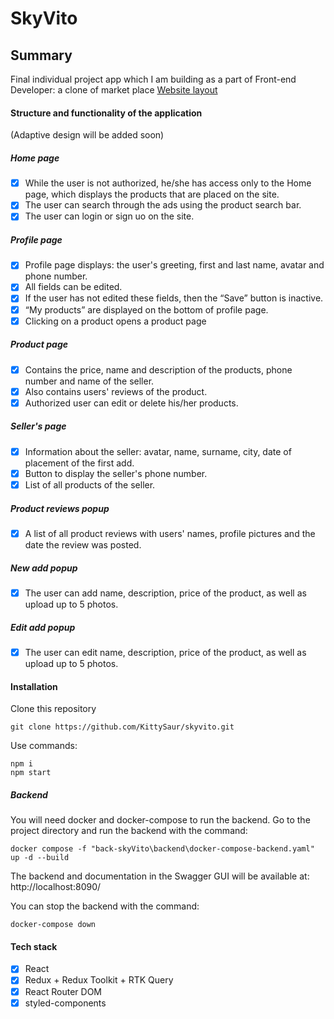 # SkyVito

## Summary

Final individual project app which I am building as a part of Front-end Developer: a clone of market place
[Website layout](https://www.figma.com/file/ISqzPS7Sym7V004jFo5buE/%D0%A1%D0%B0%D0%B9%D1%82-%D0%B0%D0%BD%D0%B0%D0%BB%D0%BE%D0%B3-%D0%90%D0%B2%D0%B8%D1%82%D0%BE?node-id=0%3A1&t=B747AbfblY9uBKHb-0)

#### Structure and functionality of the application

(Adaptive design will be added soon)

##### Home page

- [x] While the user is not authorized, he/she has access only to the Home page, which displays the products that are placed on the site.
- [x] The user can search through the ads using the product search bar.
- [x] The user can login or sign uo on the site.

##### Profile page

- [x] Profile page displays: the user's greeting, first and last name, avatar and phone number.
- [x] All fields can be edited.
- [x] If the user has not edited these fields, then the “Save” button is inactive.
- [x] “My products” are displayed on the bottom of profile page.
- [x] Clicking on a product opens a product page

##### Product page

- [x] Contains the price, name and description of the products, phone number and name of the seller.
- [x] Also contains users' reviews of the product.
- [x] Authorized user can edit or delete his/her products.

##### Seller's page

- [x] Information about the seller: avatar, name, surname, city, date of placement of the first add.
- [x] Button to display the seller's phone number.
- [x] List of all products of the seller.

##### Product reviews popup

- [x] A list of all product reviews with users' names, profile pictures and the date the review was posted.

##### New add popup

- [x] The user can add name, description, price of the product, as well as upload up to 5 photos.

##### Edit add popup

- [x] The user can edit name, description, price of the product, as well as upload up to 5 photos.

#### Installation

Clone this repository

```
git clone https://github.com/KittySaur/skyvito.git

```

Use commands:

```
npm i
npm start
```

##### Backend

You will need docker and docker-compose to run the backend. Go to the project directory and run the backend with the command:

```
docker compose -f "back-skyVito\backend\docker-compose-backend.yaml" up -d --build
```

The backend and documentation in the Swagger GUI will be available at: http://localhost:8090/

You can stop the backend with the command:

```
docker-compose down
```

#### Tech stack

- [x] React
- [x] Redux + Redux Toolkit + RTK Query
- [x] React Router DOM
- [x] styled-components
